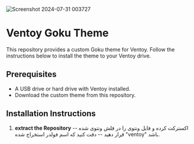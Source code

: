 ![Screenshot 2024-07-31 003727](https://github.com/user-attachments/assets/eb1adb78-96d1-4194-8be8-bac197e0544f)

# Ventoy Goku Theme

This repository provides a custom Goku theme for Ventoy. Follow the instructions below to install the theme to your Ventoy drive.

## Prerequisites

- A USB drive or hard drive with Ventoy installed.
- Download the custom theme from this repository.

## Installation Instructions
1. **extract the Repository**
   -- اکسترکت کرده و فایل ونتوی را در فلش ونتوی شده قرار دهید
   -- دقت کنید که اسم فولدر استخراج شده "ventoy" باشد. 
    


